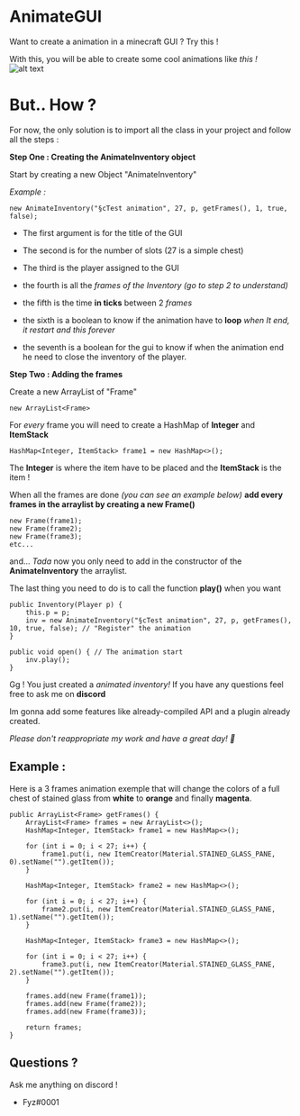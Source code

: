 # AnimateGUI
Want to create a animation in a minecraft GUI ? Try this !

With this, you will be able to create some cool animations like *this !*
![alt text](https://fyzproject.fr/cdn/animation_example.gif "Animation example")

# But.. How ?

For now, the only solution is to import all the class in your project and follow all the steps :

**Step One : Creating the AnimateInventory object**

Start by creating a new Object "AnimateInventory"

*Example :*

    new AnimateInventory("§cTest animation", 27, p, getFrames(), 1, true, false);

 - The first argument is for the title of the GUI

 - The second is for the number of slots (27 is a simple chest)
 - The third is the player assigned to the GUI
 - the fourth is all the *frames of the Inventory (go to step 2 to understand)*
 - the fifth is the time **in ticks** between 2 *frames*
 - the sixth is a boolean to know if the animation have to **loop** *when It end, it restart and this forever*
 - the seventh is a boolean for the gui to know if when the animation end he need to close the inventory of the player.

**Step Two : Adding the frames**

Create a new ArrayList of "Frame"

    new ArrayList<Frame>
For *every* frame you will need to create a HashMap of **Integer** and **ItemStack**

	HashMap<Integer, ItemStack> frame1 = new HashMap<>();

The **Integer** is where the item have to be placed and the **ItemStack** is the item !

When all the frames are done *(you can see an example below)*
**add every frames in the arraylist by creating a new Frame()**

    new Frame(frame1);
    new Frame(frame2);
    new Frame(frame3);
    etc...
and... *Tada*
now you only need to add in the constructor of the **AnimateInventory** the arraylist.

The last thing you need to do is to call the function **play()** when you want

   	public Inventory(Player p) {
		this.p = p;
		inv = new AnimateInventory("§cTest animation", 27, p, getFrames(), 10, true, false); // "Register" the animation
	}
	
	public void open() { // The animation start
		inv.play();
	}
Gg ! You just created a *animated inventory!*
If you have any questions feel free to ask me on **discord**

Im gonna add some features like already-compiled API and a plugin already created.

*Please don't reappropriate my work and have a great day! 💛*

## Example :
Here is a 3 frames animation exemple that will change the colors of a full chest of stained glass from **white** to **orange** and finally **magenta**.

	public ArrayList<Frame> getFrames() {
		ArrayList<Frame> frames = new ArrayList<>();
		HashMap<Integer, ItemStack> frame1 = new HashMap<>();

		for (int i = 0; i < 27; i++) {
			frame1.put(i, new ItemCreator(Material.STAINED_GLASS_PANE, 0).setName("").getItem());
		}

		HashMap<Integer, ItemStack> frame2 = new HashMap<>();

		for (int i = 0; i < 27; i++) {
			frame2.put(i, new ItemCreator(Material.STAINED_GLASS_PANE, 1).setName("").getItem());
		}

		HashMap<Integer, ItemStack> frame3 = new HashMap<>();

		for (int i = 0; i < 27; i++) {
			frame3.put(i, new ItemCreator(Material.STAINED_GLASS_PANE, 2).setName("").getItem());
		}

		frames.add(new Frame(frame1));
		frames.add(new Frame(frame2));
		frames.add(new Frame(frame3));

		return frames;
	}

## Questions ?
Ask me anything on discord ! 

 - Fyz#0001
